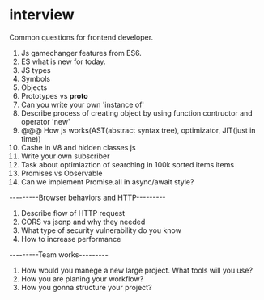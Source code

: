 # interview
Common questions for frontend developer.
1) Js gamechanger features from ES6.
2) ES what is new for today.
3) JS types
4) Symbols
5) Objects
6) Prototypes vs __proto__
7) Can you write your own 'instance of'
8) Describe process of creating object by using function contructor and operator 'new'
9) @@@ How js works(AST(abstract syntax tree), optimizator, JIT(just in time))
10) Cashe in V8 and hidden classes js
11) Write your own subscriber
12) Task about optimiaztion of searching in 100k sorted items items
13) Promises vs Observable
14) Can we implement Promise.all in async/await style?

---------Browser behaviors and HTTP---------
1) Describe flow of HTTP request
2) CORS vs jsonp and why they needed
3) What type of security vulnerability do you know
4) How to increase performance

---------Team works---------
1) How would you manege a new large project. What tools will you use?
2) How you are planing your workflow?
3) How you gonna structure your project?
